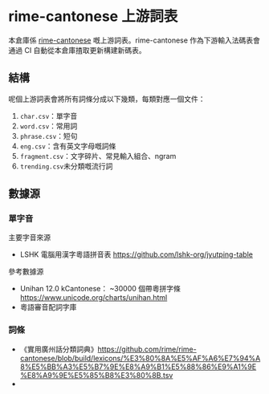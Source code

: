 # rime-cantonese 上游詞表

本倉庫係 [rime-cantonese](https://github.com/rime/rime-cantonese) 嘅上游詞表。rime-cantonese 作為下游輸入法碼表會通過 CI 自動從本倉庫揸取更新構建新碼表。

## 結構

呢個上游詞表會將所有詞條分成以下幾類，每類對應一個文件：

1. `char.csv`：單字音
1. `word.csv`：常用詞
1. `phrase.csv`：短句
1. `eng.csv`：含有英文字母嘅詞條
1. `fragment.csv`：文字碎片、常見輸入組合、ngram
1. `trending.csv`未分類嘅流行詞

## 數據源

### 單字音

主要字音來源

- LSHK 電腦用漢字粵語拼音表 https://github.com/lshk-org/jyutping-table

參考數據源

- Unihan 12.0 kCantonese： ~30000 個帶粵拼字條 https://www.unicode.org/charts/unihan.html
- 粵語審音配詞字庫

### 詞條

- 《實用廣州話分類詞典》https://github.com/rime/rime-cantonese/blob/build/lexicons/%E3%80%8A%E5%AF%A6%E7%94%A8%E5%BB%A3%E5%B7%9E%E8%A9%B1%E5%88%86%E9%A1%9E%E8%A9%9E%E5%85%B8%E3%80%8B.tsv
-
